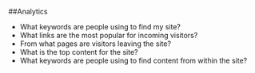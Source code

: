 ##Analytics
* What keywords are people using to find my site?
* What links are the most popular for incoming visitors?
* From what pages are visitors leaving the site?
* What is the top content for the site?
* What keywords are people using to find content from within the site?
